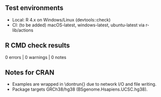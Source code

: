 ## Test environments
- Local: R 4.x on Windows/Linux (devtools::check)
- CI: (to be added) macOS-latest, windows-latest, ubuntu-latest via r-lib/actions

## R CMD check results
0 errors | 0 warnings | 0 notes

## Notes for CRAN
- Examples are wrapped in \dontrun{} due to network I/O and file writing.
- Package targets GRCh38/hg38 (BSgenome.Hsapiens.UCSC.hg38).
